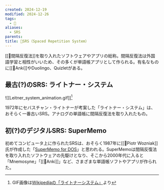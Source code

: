 ```yaml
---
created: 2024-12-19
modified: 2024-12-26
tags:
  - 📝
aliases:
  - SRS
parents: 
title: 📝SRS（Spaced Repetition System）
---
```

[[📝間隔反復法]]を取り入れたソフトウェアやアプリの総称。間隔反復法は外国語学習と相性がいいため、その多くが単語帳アプリとして作られる。有名なものに[[🧰Anki]]やDuolingo、Quizletがある。

## 最古(?)のSRS: ライトナー・システム
![[Leitner_system_animation.gif]][^gif]

[^gif]: GIF画像は[Wikipediaの「ライトナーシステム」](https://ja.wikipedia.org/wiki/%E3%83%A9%E3%82%A4%E3%83%88%E3%83%8A%E3%83%BC%E3%82%B7%E3%82%B9%E3%83%86%E3%83%A0)より

1972年にセバスチャン・ライトナーが考案した「ライトナー・システム」は、おそらく一番古いSRS。アナログの単語帳に間隔反復法を取り入れたもの。

## 初(?)のデジタルSRS: SuperMemo
初めてコンピュータ上に作られたSRSは、おそらく1987年に[[👤Piotr Wozniak]]氏が作成した「[SuperMemo for DOS](https://supermemo.guru/wiki/SuperMemo_for_DOS)」と思われる。SuperMemoは間隔反復法を取り入れたソフトウェアの先駆けとなり、そこから2000年代に入ると「Mnemosyne」「[[🧰Anki]]」など、さまざまな単語帳ソフトやアプリが作られた。